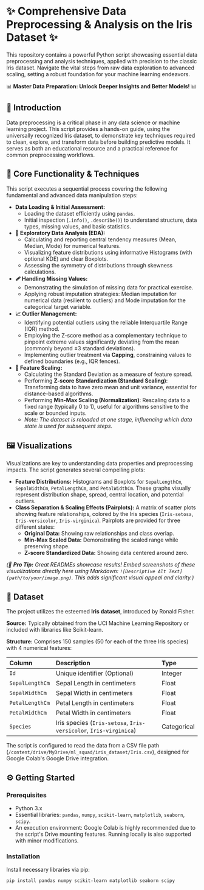 # ✨ Comprehensive Data Preprocessing & Analysis on the Iris Dataset ✨

This repository contains a powerful Python script showcasing essential data preprocessing and analysis techniques, applied with precision to the classic Iris dataset. Navigate the vital steps from raw data exploration to advanced scaling, setting a robust foundation for your machine learning endeavors.

📊 **Master Data Preparation: Unlock Deeper Insights and Better Models!** 📊

## 📖 Introduction

Data preprocessing is a critical phase in any data science or machine learning project. This script provides a hands-on guide, using the universally recognized Iris dataset, to demonstrate key techniques required to clean, explore, and transform data before building predictive models. It serves as both an educational resource and a practical reference for common preprocessing workflows.

## 🚀 Core Functionality & Techniques

This script executes a sequential process covering the following fundamental and advanced data manipulation steps:

*   **Data Loading & Initial Assessment:**
    *   Loading the dataset efficiently using `pandas`.
    *   Initial inspection (`.info()`, `.describe()`) to understand structure, data types, missing values, and basic statistics.
*   **🔬 Exploratory Data Analysis (EDA):**
    *   Calculating and reporting central tendency measures (Mean, Median, Mode) for numerical features.
    *   Visualizing feature distributions using informative Histograms (with optional KDE) and clear Boxplots.
    *   Assessing the symmetry of distributions through skewness calculations.
*   **🩹 Handling Missing Values:**
    *   Demonstrating the simulation of missing data for practical exercise.
    *   Applying robust imputation strategies: Median imputation for numerical data (resilient to outliers) and Mode imputation for the categorical target variable.
*   **📈 Outlier Management:**
    *   Identifying potential outliers using the reliable Interquartile Range (IQR) method.
    *   Employing the Z-score method as a complementary technique to pinpoint extreme values significantly deviating from the mean (commonly beyond ±3 standard deviations).
    *   Implementing outlier treatment via **Capping**, constraining values to defined boundaries (e.g., IQR fences).
*   **🔄 Feature Scaling:**
    *   Calculating the Standard Deviation as a measure of feature spread.
    *   Performing **Z-score Standardization (Standard Scaling)**: Transforming data to have zero mean and unit variance, essential for distance-based algorithms.
    *   Performing **Min-Max Scaling (Normalization)**: Rescaling data to a fixed range (typically 0 to 1), useful for algorithms sensitive to the scale or bounded inputs.
    *   *Note: The dataset is reloaded at one stage, influencing which data state is used for subsequent steps.*

## 🖼️ Visualizations

Visualizations are key to understanding data properties and preprocessing impacts. The script generates several compelling plots:

*   **Feature Distributions:** Histograms and Boxplots for `SepalLengthCm`, `SepalWidthCm`, `PetalLengthCm`, and `PetalWidthCm`. These graphs visually represent distribution shape, spread, central location, and potential outliers.
*   **Class Separation & Scaling Effects (Pairplots):** A matrix of scatter plots showing feature relationships, colored by the Iris species (`Iris-setosa`, `Iris-versicolor`, `Iris-virginica`). Pairplots are provided for three different states:
    *   **Original Data:** Showing raw relationships and class overlap.
    *   **Min-Max Scaled Data:** Demonstrating the scaled range while preserving shape.
    *   **Z-score Standardized Data:** Showing data centered around zero.

*(🚀 **Pro Tip:** Great READMEs showcase results! Embed screenshots of these visualizations directly here using Markdown: `![Descriptive Alt Text](path/to/your/image.png)`. This adds significant visual appeal and clarity.)*

## 📂 Dataset

The project utilizes the esteemed **Iris dataset**, introduced by Ronald Fisher.

**Source:** Typically obtained from the UCI Machine Learning Repository or included with libraries like Scikit-learn.

**Structure:** Comprises 150 samples (50 for each of the three Iris species) with 4 numerical features:

| Column          | Description                     | Type       |
| :-------------- | :------------------------------ | :--------- |
| `Id`            | Unique identifier (Optional)    | Integer    |
| `SepalLengthCm` | Sepal Length in centimeters     | Float      |
| `SepalWidthCm`  | Sepal Width in centimeters      | Float      |
| `PetalLengthCm` | Petal Length in centimeters     | Float      |
| `PetalWidthCm`  | Petal Width in centimeters      | Float      |
| `Species`       | Iris species (`Iris-setosa`, `Iris-versicolor`, `Iris-virginica`) | Categorical|

The script is configured to read the data from a CSV file path (`/content/drive/MyDrive/ml_squad/iris_dataset/Iris.csv`), designed for Google Colab's Google Drive integration.

## ⚙️ Getting Started

### Prerequisites

*   Python 3.x
*   Essential libraries: `pandas`, `numpy`, `scikit-learn`, `matplotlib`, `seaborn`, `scipy`.
*   An execution environment: Google Colab is highly recommended due to the script's Drive mounting features. Running locally is also supported with minor modifications.

### Installation

Install necessary libraries via pip:

```bash
pip install pandas numpy scikit-learn matplotlib seaborn scipy
